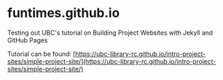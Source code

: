 # funtimes.github.io

Testing out UBC's tutorial on Building Project Websites with Jekyll and GitHub Pages 

Tutorial can be found: [https://ubc-library-rc.github.io/intro-project-sites/simple-project-site/](https://ubc-library-rc.github.io/intro-project-sites/simple-project-site/)
